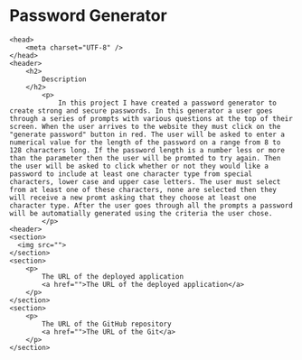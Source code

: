 # Password Generator 



    <head>
        <meta charset="UTF-8" />
    </head>
    <header>
        <h2>
            Description
        </h2>
            <p>
                In this project I have created a password generator to create strong and secure passwords. In this generator a user goes through a series of prompts with various questions at the top of their screen. When the user arrives to the website they must click on the "generate password" button in red. The user will be asked to enter a numerical value for the length of the password on a range from 8 to 128 characters long. If the password length is a number less or more than the parameter then the user will be promted to try again. Then the user will be asked to click whether or not they would like a password to include at least one character type from special characters, lower case and upper case letters. The user must select from at least one of these characters, none are selected then they will receive a new promt asking that they choose at least one character type. After the user goes through all the prompts a password will be automatially generated using the criteria the user chose. 
            </p>
    <header>
    <section>
      <img src="">
    </section>
    <section>
        <p>
            The URL of the deployed application
            <a href="">The URL of the deployed application</a>
        </p>
    </section>
    <section>
        <p>
            The URL of the GitHub repository 
            <a href="">The URL of the Git</a>
        </p>
    </section>
    
